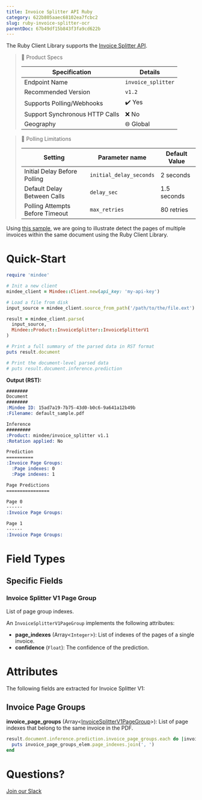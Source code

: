 ```yaml
---
title: Invoice Splitter API Ruby
category: 622b805aaec68102ea7fcbc2
slug: ruby-invoice-splitter-ocr
parentDoc: 67b49df15b843f3fa9cd622b
---
```

The Ruby Client Library supports the [Invoice Splitter API](https://platform.mindee.com/mindee/invoice_splitter).

> 📝 Product Specs
>
> | Specification                  | Details            |
> | ------------------------------ |--------------------|
> | Endpoint Name                  | `invoice_splitter` |
> | Recommended Version            | `v1.2`             |
> | Supports Polling/Webhooks      | ✔️ Yes             |
> | Support Synchronous HTTP Calls | ❌ No               |
> | Geography                      | 🌐 Global          |

> 🔐 Polling Limitations
>
> | Setting                         | Parameter name          | Default Value |
> | ------------------------------- | ----------------------- |---------------|
> | Initial Delay Before Polling    | `initial_delay_seconds` | 2 seconds     |
> | Default Delay Between Calls     | `delay_sec`             | 1.5 seconds   |
> | Polling Attempts Before Timeout | `max_retries`           | 80 retries    |

Using [this sample](https://github.com/mindee/client-lib-test-data/blob/main/products/invoice_splitter/default_sample.pdf), we are going to illustrate detect the pages of multiple invoices within the same document using the
Ruby Client Library.

# Quick-Start

```rb
require 'mindee'

# Init a new client
mindee_client = Mindee::Client.new(api_key: 'my-api-key')

# Load a file from disk
input_source = mindee_client.source_from_path('/path/to/the/file.ext')

result = mindee_client.parse(
  input_source,
  Mindee::Product::InvoiceSplitter::InvoiceSplitterV1
)

# Print a full summary of the parsed data in RST format
puts result.document

# Print the document-level parsed data
# puts result.document.inference.prediction
```

**Output (RST):**
```rst
########
Document
########
:Mindee ID: 15ad7a19-7b75-43d0-b0c6-9a641a12b49b
:Filename: default_sample.pdf

Inference
#########
:Product: mindee/invoice_splitter v1.1
:Rotation applied: No

Prediction
==========
:Invoice Page Groups:
  :Page indexes: 0
  :Page indexes: 1

Page Predictions
================

Page 0
------
:Invoice Page Groups:

Page 1
------
:Invoice Page Groups:
```

# Field Types
## Specific Fields
### Invoice Splitter V1 Page Group
List of page group indexes.

An `InvoiceSplitterV1PageGroup` implements the following attributes:

* **page_indexes** (Array<`Integer`>): List of indexes of the pages of a single invoice.
* **confidence** (`Float`): The confidence of the prediction.

# Attributes
The following fields are extracted for Invoice Splitter V1:

## Invoice Page Groups
**invoice_page_groups** (Array<[InvoiceSplitterV1PageGroup](#invoice-splitter-v1-page-group)>): List of page indexes that belong to the same invoice in the PDF.

```rb
result.document.inference.prediction.invoice_page_groups.each do |invoice_page_groups_elem|
  puts invoice_page_groups_elem.page_indexes.join(', ')
end
```

# Questions?
[Join our Slack](https://join.slack.com/t/mindee-community/shared_invite/zt-2d0ds7dtz-DPAF81ZqTy20chsYpQBW5g)
